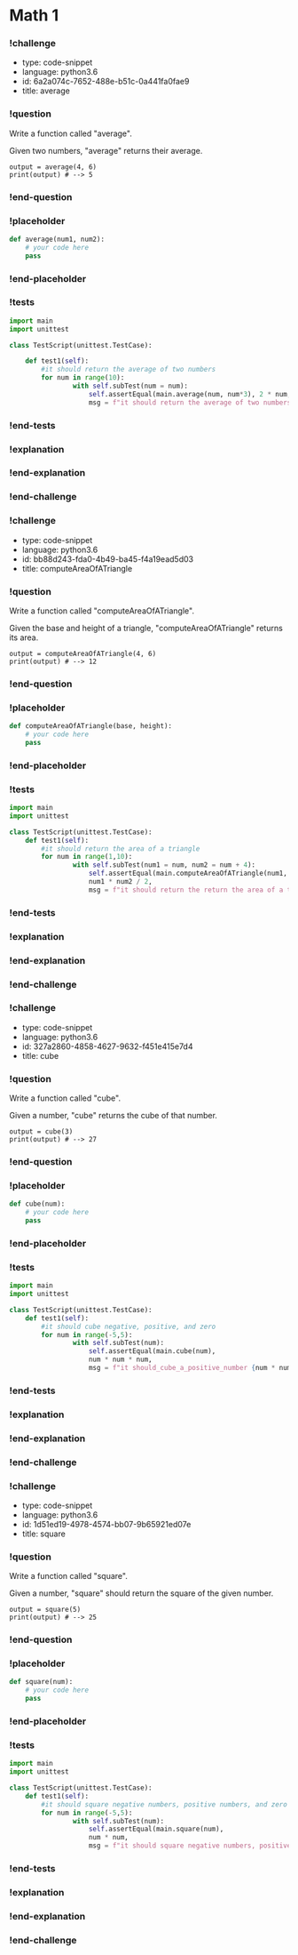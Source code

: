 # Math 1

### !challenge

* type: code-snippet
* language: python3.6
* id: 6a2a074c-7652-488e-b51c-0a441fa0fae9
* title: average

### !question

Write a function called "average".

Given two numbers, "average" returns their average.

```
output = average(4, 6)
print(output) # --> 5
```

### !end-question

### !placeholder

```python
def average(num1, num2):
    # your code here
    pass

```

### !end-placeholder

### !tests

```python
import main
import unittest

class TestScript(unittest.TestCase):

    def test1(self):
        #it should return the average of two numbers
        for num in range(10):
                with self.subTest(num = num):
                    self.assertEqual(main.average(num, num*3), 2 * num,
                    msg = f"it should return the average of two numbers {2*num}" )

```

### !end-tests

### !explanation

### !end-explanation

### !end-challenge

### !challenge

* type: code-snippet
* language: python3.6
* id: bb88d243-fda0-4b49-ba45-f4a19ead5d03
* title: computeAreaOfATriangle

### !question

Write a function called "computeAreaOfATriangle".

Given the base and height of a triangle, "computeAreaOfATriangle" returns its area.

```
output = computeAreaOfATriangle(4, 6)
print(output) # --> 12
```

### !end-question

### !placeholder

```python
def computeAreaOfATriangle(base, height):
    # your code here
    pass

```

### !end-placeholder

### !tests

```python
import main
import unittest

class TestScript(unittest.TestCase):
    def test1(self):
        #it should return the area of a triangle
        for num in range(1,10):
                with self.subTest(num1 = num, num2 = num + 4):
                    self.assertEqual(main.computeAreaOfATriangle(num1, num2),
                    num1 * num2 / 2,
                    msg = f"it should return the return the area of a triangle {num1 * num2 / 2}" )
```


### !end-tests

### !explanation

### !end-explanation

### !end-challenge

### !challenge

* type: code-snippet
* language: python3.6
* id: 327a2860-4858-4627-9632-f451e415e7d4
* title: cube

### !question

Write a function called "cube".

Given a number, "cube" returns the cube of that number.

```
output = cube(3)
print(output) # --> 27
```

### !end-question

### !placeholder

```python
def cube(num):
    # your code here
    pass


```

### !end-placeholder

### !tests

```python
import main
import unittest

class TestScript(unittest.TestCase):
    def test1(self):
        #it should cube negative, positive, and zero
        for num in range(-5,5):
                with self.subTest(num):
                    self.assertEqual(main.cube(num),
                    num * num * num,
                    msg = f"it should_cube_a_positive_number {num * num * num}")
```

### !end-tests

### !explanation

### !end-explanation

### !end-challenge

### !challenge

* type: code-snippet
* language: python3.6
* id: 1d51ed19-4978-4574-bb07-9b65921ed07e
* title: square

### !question

Write a function called "square".

Given a number, "square" should return the square of the given number.

```
output = square(5)
print(output) # --> 25
```

### !end-question

### !placeholder

```python
def square(num):
    # your code here
    pass


```

### !end-placeholder

### !tests

```python
import main
import unittest

class TestScript(unittest.TestCase):
    def test1(self):
        #it should square negative numbers, positive numbers, and zero
        for num in range(-5,5):
                with self.subTest(num):
                    self.assertEqual(main.square(num),
                    num * num,
                    msg = f"it should square negative numbers, positive numbers, and zero {num * num}")
```


### !end-tests

### !explanation

### !end-explanation

### !end-challenge
